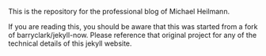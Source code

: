 This is the repository for the professional blog of Michael Heilmann.

If you are reading this, you should be aware that this was started from a fork of barryclark/jekyll-now.  Please reference that original project for any of the technical details of this jekyll website.
